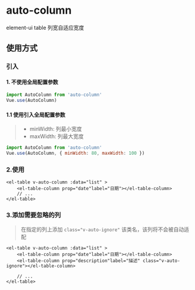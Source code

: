 # auto-column
element-ui table 列宽自适应宽度

## 使用方式

### 引入
#### 1. 不使用全局配置参数
```javascript
import AutoColumn from 'auto-column'
Vue.use(AutoColumn)
```


#### 1.1 使用引入全局配置参数
> * minWidth: 列最小宽度
> * maxWidth: 列最大宽度

```javascript
import AutoColumn from 'auto-column'
Vue.use(AutoColumn, { minWidth: 80, maxWidth: 100 })
```

### 2.使用
```vue
<el-table v-auto-column :data="list" >
    <el-table-column prop="date"label="日期"></el-table-column>
    // ...
</el-table>
```
### 3.添加需要忽略的列
> 在指定的列上添加 `class="v-auto-ignore"` 该类名，该列将不会被自动适配
```vue
<el-table v-auto-column :data="list" >
    <el-table-column prop="date"label="日期"></el-table-column>
    <el-table-column prop="description"label="描述" class="v-auto-ignore"></el-table-column>
      
    // ...
</el-table>
```

